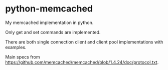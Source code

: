 # python-memcached

My memcached implementation in python.

Only get and set commands are implemented.

There are both single connection client and client pool implementations with examples.

Main specs from https://github.com/memcached/memcached/blob/1.4.24/doc/protocol.txt.
